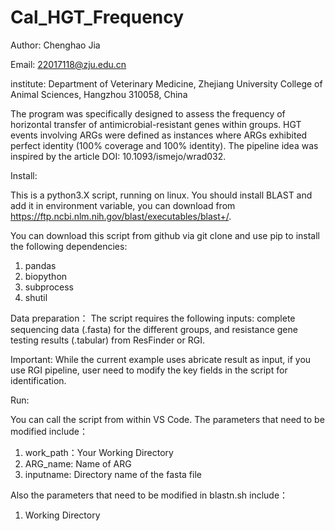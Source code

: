 # Cal_HGT_Frequency
Author: Chenghao Jia

Email: 22017118@zju.edu.cn

institute: Department of Veterinary Medicine, Zhejiang University College of Animal Sciences, Hangzhou 310058, China

The program was specifically designed to assess the frequency of horizontal transfer of antimicrobial-resistant genes within groups. HGT events involving ARGs were defined as instances where ARGs exhibited perfect identity (100% coverage and 100% identity). The pipeline idea was inspired by the article DOI: 10.1093/ismejo/wrad032.

Install:

This is a python3.X script, running on linux. You should install BLAST and add it in environment variable, you can download from https://ftp.ncbi.nlm.nih.gov/blast/executables/blast+/. 

You can download this script from github via git clone and use pip to install the following dependencies:
1. pandas
2. biopython
3. subprocess
4. shutil

Data preparation：
The script requires the following inputs: complete sequencing data (.fasta) for the different groups, and resistance gene testing results (.tabular) from ResFinder or RGI.

Important: While the current example uses abricate result as input, if you use RGI pipeline, user need to modify the key fields in the script for identification.

Run:

You can call the script from within VS Code. The parameters that need to be modified include：
1. work_path：Your Working Directory
2. ARG_name: Name of ARG
3. inputname: Directory name of the fasta file

Also the parameters that need to be modified in blastn.sh include：
1. Working Directory
